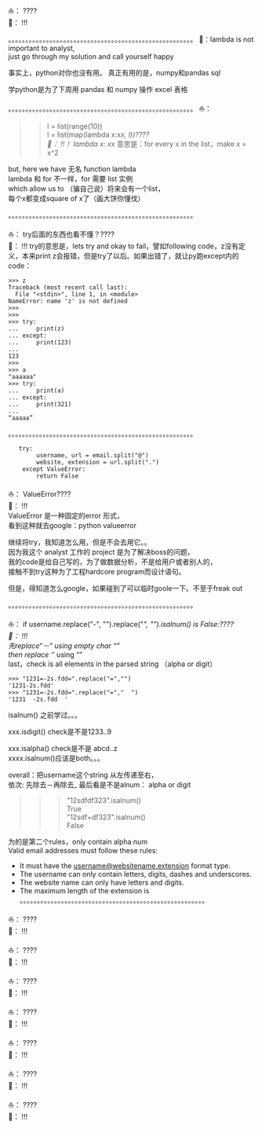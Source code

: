 ⛵️： ????     
🐍： !!!



。。。。。。。。。。。。。。。。。。。。。。。。。。。。。。。。。。。。。。。。。。。。。。。。。。。。。。
🐍：lambda is not important to analyst,     
   just go through my solution and call yourself happy     
   
   事实上，python对你也没有用。
   真正有用的是，numpy和pandas sql
   
   学python是为了下周用 pandas 和 numpy 操作 excel 表格
   
。。。。。。。。。。。。。。。。。。。。。。。。。。。。。。。。。。。。。。。。。。。。。。。。。。。。。。
 ⛵️： 
 >> l = list(range(10))     
 >> l = list(map(lambda x:x*x, l))????     
🐍： !!！
   lambda x: x*x 意思是：for every x in the list，make x = x^2     
   
but, here we have 无名 function lambda     
lambda 和 for 不一样，for 需要 list 实例    
which allow us to （骗自己说）将来会有一个list，    
每个x都变成square of x了（画大饼你懂伐）    
   
   
   
   
   
   
   
   
   
   
   
。。。。。。。。。。。。。。。。。。。。。。。。。。。。。。。。。。。。。。。。。。。。。。。。。。。。。。
   
⛵️： try后面的东西也看不懂？????     
🐍： !!!
try的意思是，lets try and okay to fail，譬如following code，z没有定义，本来print z会报错，但是try了以后。如果出错了，就让py跑except内的code：
    
```
>>> z   
Traceback (most recent call last):   
  File "<stdin>", line 1, in <module>   
NameError: name 'z' is not defined   
>>>    
>>>   
>>> try:   
...     print(z)   
... except:   
...     print(123)    
...   
123     
>>>    
>>> a
"aaaaaa"
>>> try:
...     print(a)
... except:
...     print(321)
...
“aaaaa”
```


。。。。。。。。。。。。。。。。。。。。。。。。。。。。。。。。。。。。。。。。。。。。。。。。。。。。。。
```
   try:
        username, url = email.split("@")
        website, extension = url.split(".")
    except ValueError:
        return False
```
⛵️： ValueError????       
🐍： !!!    
ValueError 是一种固定的error 形式，        
看到这种就去google：python valueerror        
    
继续将try，我知道怎么用，但是不会去用它。。        
因为我这个 analyst 工作的 project 是为了解决boss的问题，    
我的code是给自己写的，为了做数据分析，不是给用户或者别人的，      
接触不到try这种为了工程hardcore program而设计语句。     

但是，得知道怎么google，如果碰到了可以临时goole一下。不至于freak out     





。。。。。。。。。。。。。。。。。。。。。。。。。。。。。。。。。。。。。。。。。。。。。。。。。。。。。。

⛵️： if username.replace("-", "").replace("_", "").isalnum() is False:????     
🐍： !!!     
先replace“－” using empty char “”    
then replace ‘_’ using “”    
last，check is all elements in the parsed string （alpha or digit）    

```
>>> "1231=-2s.fdd=".replace("=","")
'1231-2s.fdd'
>>> "1231=-2s.fdd=".replace("=","  ")
'1231  -2s.fdd  '
```

isalnum() 之前学过。。。    

xxx.isdigit() check是不是1233..9    

xxx.isalpha() check是不是 abcd..z     
xxxx.isalnum()应该是both。。。    

overall：把username这个string 从左传递至右，     
依次: 先除去－再除去_ 最后看是不是alnum： alpha or digit      


>>> "12sdfdf323".isalnum()    
True    
>>> "12sdf+df323".isalnum()    
False    

  
为的是第二个rules，only contain alpha num    
Valid email addresses must follow these rules:    
 - It must have the username@websitename.extension format type.       
 - The username can only contain letters, digits, dashes and underscores.    
 - The website name can only have letters and digits.    
 - The maximum length of the extension is     
。。。。。。。。。。。。。。。。。。。。。。。。。。。。。。。。。。。。。。。。。。。。。。。。。。。。。。

⛵️： ????     
🐍： !!!










⛵️： ????     
🐍： !!!










⛵️： ????     
🐍： !!!











⛵️： ????     
🐍： !!!











⛵️： ????     
🐍： !!!













⛵️： ????     
🐍： !!!












⛵️： ????     
🐍： !!!
